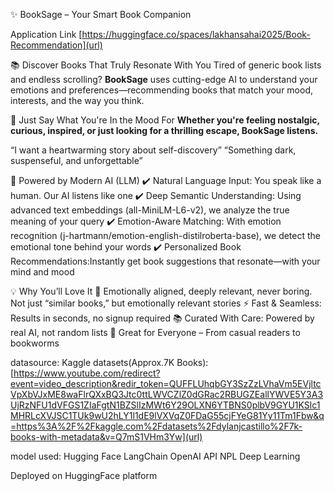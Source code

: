 ✨ BookSage – Your Smart Book Companion

   Application Link  [https://huggingface.co/spaces/lakhansahai2025/Book-Recommendation](url)

📚 Discover Books That Truly Resonate With You
Tired of generic book lists and endless scrolling? **BookSage** uses cutting-edge AI to understand your emotions and preferences—recommending books that match your mood, interests, and the way you think.

💬 Just Say What You're In the Mood For
**Whether you're feeling nostalgic, curious, inspired, or just looking for a thrilling escape, BookSage listens.**

“I want a heartwarming story about self-discovery”
“Something dark, suspenseful, and unforgettable”

🧠 Powered by Modern AI (LLM)
✔️ Natural Language Input: You speak like a human. Our AI listens like one
✔️ Deep Semantic Understanding: Using advanced text embeddings (all-MiniLM-L6-v2), we analyze the true meaning of your query
✔️ Emotion-Aware Matching: With emotion recognition (j-hartmann/emotion-english-distilroberta-base), we detect the emotional tone behind your words
✔️ Personalized Book Recommendations:Instantly get book suggestions that resonate—with your mind and mood

💡 Why You’ll Love It
🎯 Emotionally aligned, deeply relevant, never boring. Not just “similar books,” but emotionally relevant stories
⚡ Fast & Seamless: Results in seconds, no signup required
📚 Curated With Care: Powered by real AI, not random lists
🌟 Great for Everyone – From casual readers to bookworms

datasource:
Kaggle datasets(Approx.7K Books): [https://www.youtube.com/redirect?event=video_description&redir_token=QUFFLUhqbGY3SzZzLVhaVm5EVjltcVpXbVJxME8waFlrQXxBQ3Jtc0ttLWVCZlZ0dGRac2RBUGZEallYWVE5Y3A3UjRzNFU1dVFGS1ZIaFgtN1BZSlIzMWt6Y29OLXN6YTBNS0plbV9GYU1KSlc1MHRLcXVJSC1TUk9wU2hLY1l1dE9lVXVqZ0FDaG55cjFYeG81Yy11Tm1Fbw&q=https%3A%2F%2Fkaggle.com%2Fdatasets%2Fdylanjcastillo%2F7k-books-with-metadata&v=Q7mS1VHm3Yw](url)

model used:
Hugging Face
LangChain
OpenAI API
NPL
Deep Learning

Deployed on HuggingFace platform
